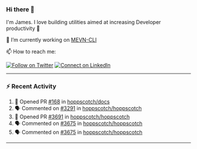 ### Hi there 👋

I'm James. I love building utilities aimed at increasing Developer productivity :raised_hands: 

🔭 I’m currently working on [MEVN-CLI](https://github.com/madlabsinc/mevn-cli)

📫 How to reach me:

[![Follow on Twitter](https://img.shields.io/badge/--twitter?label=Twitter&logo=Twitter&style=social)](https://twitter.com/james_madhacks) [![Connect on LinkedIn](https://img.shields.io/badge/--linkedin?label=LinkedIn&logo=LinkedIn&style=social)](https://www.linkedin.com/in/jamesgeorge007)

---

### :zap: Recent Activity

<!--START_SECTION:activity-->
1. 💪 Opened PR [#168](https://github.com/hoppscotch/docs/pull/168) in [hoppscotch/docs](https://github.com/hoppscotch/docs)
2. 🗣 Commented on [#3291](https://github.com/hoppscotch/hoppscotch/issues/3291#issuecomment-1867852835) in [hoppscotch/hoppscotch](https://github.com/hoppscotch/hoppscotch)
3. 💪 Opened PR [#3691](https://github.com/hoppscotch/hoppscotch/pull/3691) in [hoppscotch/hoppscotch](https://github.com/hoppscotch/hoppscotch)
4. 🗣 Commented on [#3675](https://github.com/hoppscotch/hoppscotch/issues/3675#issuecomment-1866738407) in [hoppscotch/hoppscotch](https://github.com/hoppscotch/hoppscotch)
5. 🗣 Commented on [#3675](https://github.com/hoppscotch/hoppscotch/issues/3675#issuecomment-1866384932) in [hoppscotch/hoppscotch](https://github.com/hoppscotch/hoppscotch)
<!--END_SECTION:activity-->

---

<!--
**jamesgeorge007/jamesgeorge007** is a ✨ _special_ ✨ repository because its `README.md` (this file) appears on your GitHub profile.

Here are some ideas to get you started:

- 🌱 I’m currently learning ...
- 👯 I’m looking to collaborate on ...
- 🤔 I’m looking for help with ...
- 💬 Ask me about ...
- 😄 Pronouns: ...
- ⚡ Fun fact: ...
-->
